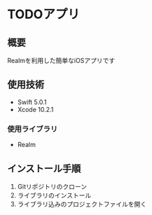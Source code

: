 # TODOアプリ

## 概要

Realmを利用した簡単なiOSアプリです

## 使用技術

- Swift 5.0.1
- Xcode 10.2.1

### 使用ライブラリ

- Realm


## インストール手順

1. Gitリポジトリのクローン
1. ライブラリのインストール
1. ライブラリ込みのプロジェクトファイルを開く
